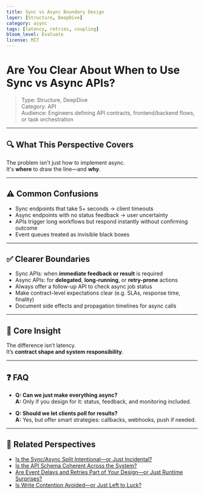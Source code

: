 ```yaml
---
title: Sync vs Async Boundary Design
layer: [Structure, DeepDive]
category: async
tags: [latency, retries, coupling]
bloom_level: Evaluate
license: MIT
---
```


# Are You Clear About When to Use Sync vs Async APIs?

> Type: Structure, DeepDive  
> Category: API  
> Audience: Engineers defining API contracts, frontend/backend flows, or task orchestration

---

## 🔍 What This Perspective Covers

The problem isn't just how to implement async.  
It's **where** to draw the line—and **why**.

---

## ⚠️ Common Confusions

- Sync endpoints that take 5+ seconds → client timeouts  
- Async endpoints with no status feedback → user uncertainty  
- APIs trigger long workflows but respond instantly without confirming outcome  
- Event queues treated as invisible black boxes

---

## ✅ Clearer Boundaries

- Sync APIs: when **immediate feedback or result** is required  
- Async APIs: for **delegated**, **long-running**, or **retry-prone** actions  
- Always offer a follow-up API to check async job status  
- Make contract-level expectations clear (e.g. SLAs, response time, finality)  
- Document side effects and propagation timelines for async calls

---

## 🧠 Core Insight

The difference isn’t latency.  
It’s **contract shape and system responsibility**.

---

## ❓ FAQ

- **Q: Can we just make everything async?**  
  **A:** Only if you design for it: status, feedback, and monitoring included.

- **Q: Should we let clients poll for results?**  
  **A:** Yes, but offer smart strategies: callbacks, webhooks, push if needed.

---

## 🔗 Related Perspectives

- [Is the Sync/Async Split Intentional—or Just Incidental?](../async/sync-async-alignment.md)
- [Is the API Schema Coherent Across the System?](api-schema-coherence.md)
- [Are Event Delays and Retries Part of Your Design—or Just Runtime Surprises?](../async/event-retry-delay.md)
- [Is Write Contention Avoided—or Just Left to Luck?](../data/write-contention.md)

